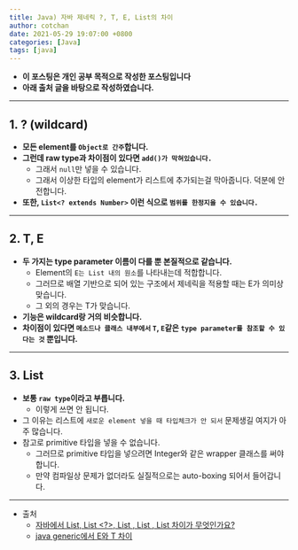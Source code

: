 ```yaml
---
title: Java) 자바 제네릭 ?, T, E, List의 차이
author: cotchan
date: 2021-05-29 19:07:00 +0800
categories: [Java]
tags: [java]   
---
```


+ **이 포스팅은 개인 공부 목적으로 작성한 포스팅입니다**
+ **아래 출처 글을 바탕으로 작성하였습니다.**

---

## 1. ? (wildcard)

+ **모든 element를 `Object로 간주`합니다.**
+ **그런데 raw type과 차이점이 있다면 `add()가 막혀있습니다.`**
  + 그래서 `null`만 넣을 수 있습니다.
  + 그래서 이상한 타입의 element가 리스트에 추가되는걸 막아줍니다. 덕분에 안전합니다.
+ **또한, `List<? extends Number>` 이런 식으로 `범위를 한정지을 수 있습니다.`** 

---

## 2. T, E

+ **두 가지는 type parameter 이름이 다를 뿐 본질적으로 같습니다.**
  + Element의 `E는 List 내의 원소`를 나타내는데 적합합니다. 
  + 그러므로 배열 기반으로 되어 있는 구조에서 제네릭을 적용할 때는 E가 의미상 맞습니다.
  + 그 외의 경우는 T가 맞습니다.
+ **기능은 wildcard랑 거의 비슷합니다.**
+ **차이점이 있다면 `메소드나 클래스 내부에서` `T`, `E`같은 `type parameter를 참조할 수 있다는 것` 뿐입니다.**

---

## 3. List

+ **보통 `raw type`이라고 부릅니다.**
  + 이렇게 쓰면 안 됩니다.
+ 그 이유는 리스트에 `새로운 element 넣을 때 타입체크가 안 되서` 문제생길 여지가 아주 많습니다.
+ 참고로 primitive 타입을 넣을 수 없습니다. 
  + 그러므로 primitive 타입을 넣으려면 Integer와 같은 wrapper 클래스를 써야합니다. 
  + 만약 컴파일상 문제가 없더라도 실질적으로는 auto-boxing 되어서 들어갑니다.

---

+ 출처
  + [자바에서 List, List <?>, List <T>, List <E> , List <Object> 차이가 무엇인가요?](https://okky.kr/article/514701?note=1545259)
  + [java generic에서 E와 T 차이](https://lng1982.tistory.com/70)
